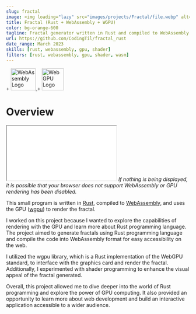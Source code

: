 ```yaml
---
slug: fractal
image: <img loading="lazy" src="images/projects/Fractal/file.webp" alt="Fractal"/>
title: Fractal (Rust + WebAssembly + WGPU)
color: bg-orange-600
tagline: Fractal generator written in Rust and compiled to WebAssembly
url: https://github.com/CodingTil/fractal_rust
date_range: March 2023
skills: [rust, webassembly, gpu, shader]
filters: [rust, webassembly, gpu, shader, wasm]
---
```

<div class="flex items-center justify-center">
	<a href="https://www.rust-lang.org/">
		<i class="text-foreground-primary fa-brands fa-rust" style="font-size: 60px;"></i>
	</a>
	<span class="mx-2 text-2xl">+</span>
	<a href="https://www.rust-lang.org/what/wasm">
		<img width="68px" height="60px" alt="WebAssembly Logo" src="https://upload.wikimedia.org/wikipedia/commons/thumb/1/1f/WebAssembly_Logo.svg/68px-WebAssembly_Logo.svg.png?useskin=vector">
	</a>
	<span class="mx-2 text-2xl">+</span>
	<a href="https://wgpu.rs/">
		<img src="https://wgpu.rs/logo.min.svg" width="60px" alt="WebGPU Logo">
	</a>
</div>

# Overview
<iframe src="/public/project_code/fractal/index.html" title="Fractal" class="w-full p-2.5 pointer-events-none" style="aspect-ratio: 16 / 9"></iframe>
<i>If nothing is being displayed, it is possible that your browser does not support WebAssembly or GPU rendering has been disabled.</i>

This small program is written in [Rust](https://www.rust-lang.org/), compiled to [WebAssembly](https://webassembly.org/), and uses the GPU ([wgpu](https://wgpu.rs/)) to render the fractal.

I worked on this project because I wanted to explore the capabilities of rendering with the GPU and learn more about Rust programming language. The project aimed to generate fractals using Rust programming language and compile the code into WebAssembly format for easy accessibility on the web.

I utilized the wgpu library, which is a Rust implementation of the WebGPU standard, to interface with the graphics card and render the fractal. Additionally, I experimented with shader programming to enhance the visual appeal of the fractal generated.

Overall, this project allowed me to dive deeper into the world of Rust programming and explore the power of GPU computing. It also provided an opportunity to learn more about web development and build an interactive application accessible to a wider audience.